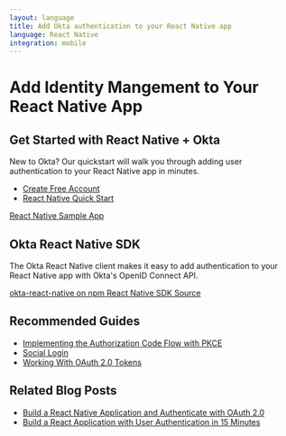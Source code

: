 ```yaml
---
layout: language
title: Add Okta authentication to your React Native app
language: React Native
integration: mobile
---
```


# <i class='icon-48 docsPage code-react'></i> Add Identity Mangement to Your React Native App

## Get Started with React Native + Okta

New to Okta? Our quickstart will walk you through adding user authentication to your React Native app in minutes.

<ul class='language-ctas'>
	<li>
		<a href='https://developer.okta.com/signup/' class='code-button highlighted' data-proofer-ignore>
			<span>Create Free Account</span>
		</a>
	</li>
	<li>
		<a href='/quickstart/#/react-native' class='code-button inverse' data-proofer-ignore>
			<span>React Native Quick Start</span>
		</a>
	</li>
</ul>

<a href='https://github.com/okta/samples-js-react-native'>
	<span class='fa fa-github'></span> <span>React Native Sample App</span>
</a>

## Okta React Native SDK

The Okta React Native client makes it easy to add authentication to your React Native app with Okta's OpenID Connect API.

<a href='https://www.npmjs.com/package/@okta/okta-react-native' class="language-reference">
	<span class='icon download-16'></span> <span>okta-react-native on npm</span>
</a>

<a href='https://github.com/okta/okta-oidc-js/tree/master/packages/okta-react-native'>
	<span class='fa fa-github'></span> <span>React Native SDK Source</span>
</a>

## Recommended Guides

<ul class="language-list">
	<li><a href="https://developer.okta.com/authentication-guide/implementing-authentication/auth-code-pkce">Implementing the Authorization Code Flow with PKCE</a></li>
	<li><a href="https://developer.okta.com/authentication-guide/social-login/">Social Login</a></li>
	<li><a href="https://developer.okta.com/authentication-guide/tokens/">Working With OAuth 2.0 Tokens</a></li>
</ul>

## Related Blog Posts

<ul class="language-list">
	<li><a href="https://developer.okta.com/blog/2018/03/16/build-react-native-authentication-oauth-2">Build a React Native Application and Authenticate with OAuth 2.0</a></li>
	<li><a href="https://developer.okta.com/blog/2017/03/30/react-okta-sign-in-widget">Build a React Application with User Authentication in 15 Minutes</a></li>
</ul>
